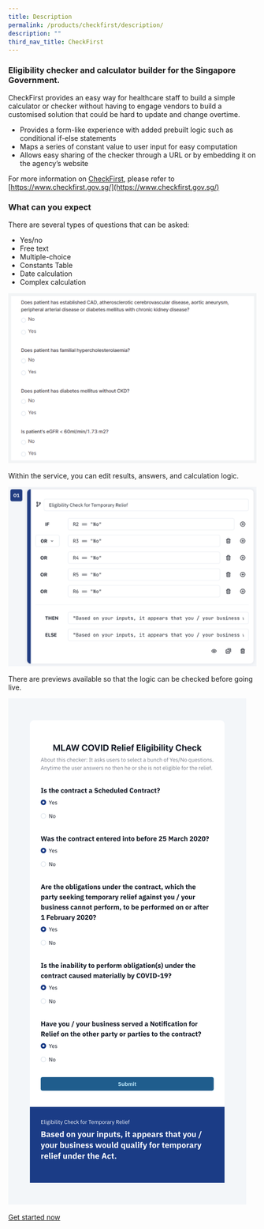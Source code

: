 ```yaml
---
title: Description
permalink: /products/checkfirst/description/
description: ""
third_nav_title: CheckFirst
---
```

### **Eligibility checker and calculator builder for the Singapore Government.**

CheckFirst provides an easy way for healthcare staff to build a simple calculator or checker without having to engage vendors to build a customised solution that could be hard to update and change overtime.

*   Provides a form-like experience with added prebuilt logic such as conditional if-else statements
*   Maps a series of constant value to user input for easy computation
*   Allows easy sharing of the checker through a URL or by embedding it on the agency’s website

For more information on [CheckFirst](https://www.checkfirst.gov.sg/), please refer to [https://www.checkfirst.gov.sg/](https://www.checkfirst.gov.sg/)


### **What can you expect**

There are several types of questions that can be asked:
* Yes/no
* Free text
* Multiple-choice  
* Constants Table
* Date calculation
* Complex calculation

![](/images/Asset%201@5.png)

Within the service, you can edit results, answers, and calculation logic.

![](/images/Yes_No%20step%203.png)

There are previews available so that the logic can be checked before going live.

![](/images/Yes_No%20Eligible%20result.png)

[Get started now](https://staging.d2p0smzkoz0iqs.amplifyapp.com/products/CheckFirst/get-started/)  
